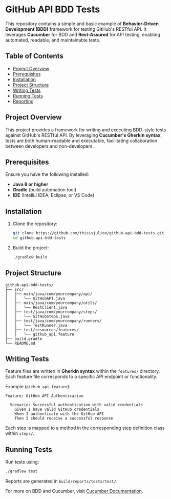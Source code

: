 # GitHub API BDD Tests

This repository contains a simple and basic example of **Behavior-Driven Development (BDD)** framework for testing GitHub's RESTful API. It leverages **Cucumber** for BDD and **Rest-Assured** for API testing, enabling automated, readable, and maintainable tests.

## Table of Contents

- [Project Overview](#project-overview)
- [Prerequisites](#prerequisites)
- [Installation](#installation)
- [Project Structure](#project-structure)
- [Writing Tests](#writing-tests)
- [Running Tests](#running-tests)
- [Reporting](#reporting)

## Project Overview

This project provides a framework for writing and executing BDD-style tests against GitHub's RESTful API. By leveraging **Cucumber's Gherkin syntax**, tests are both human-readable and executable, facilitating collaboration between developers and non-developers.

## Prerequisites

Ensure you have the following installed:

- **Java 8 or higher**
- **Gradle** (build automation tool)
- **IDE** (IntelliJ IDEA, Eclipse, or VS Code)

## Installation

1. Clone the repository:

   ```sh
   git clone https://github.com/thisisjulion/github-api-bdd-tests.git
   cd github-api-bdd-tests
   ```

2. Build the project:

   ```sh
   ./gradlew build
   ```

## Project Structure

```
github-api-bdd-tests/
├── src/
│   ├── main/java/com/yourcompany/api/
│   │   └── GitHubAPI.java
│   ├── main/java/com/yourcompany/utils/
│   │   └── RestClient.java
│   ├── test/java/com/yourcompany/steps/
│   │   └── GitHubSteps.java
│   ├── test/java/com/yourcompany/runners/
│   │   └── TestRunner.java
│   ├── test/resources/features/
│   │   └── github_api.feature
├── build.gradle
└── README.md
```

## Writing Tests

Feature files are written in **Gherkin syntax** within the `features/` directory. Each feature file corresponds to a specific API endpoint or functionality.

Example (`github_api.feature`):

```gherkin
Feature: GitHub API Authentication

  Scenario: Successful authentication with valid credentials
    Given I have valid GitHub credentials
    When I authenticate with the GitHub API
    Then I should receive a successful response
```

Each step is mapped to a method in the corresponding step definition class within `steps/`.

## Running Tests

Run tests using:

```sh
./gradlew test
```

Reports are generated in `build/reports/tests/test/`.


For more on BDD and Cucumber, visit [Cucumber Documentation](https://cucumber.io/docs/guides/10-minute-tutorial/).
